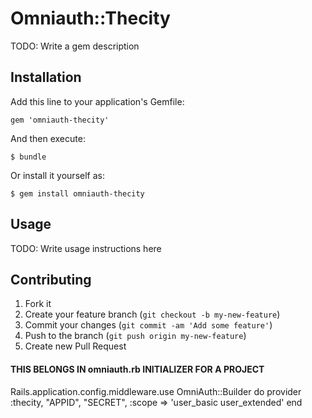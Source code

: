 # Omniauth::Thecity

TODO: Write a gem description

## Installation

Add this line to your application's Gemfile:

    gem 'omniauth-thecity'

And then execute:

    $ bundle

Or install it yourself as:

    $ gem install omniauth-thecity

## Usage

TODO: Write usage instructions here

## Contributing

1. Fork it
2. Create your feature branch (`git checkout -b my-new-feature`)
3. Commit your changes (`git commit -am 'Add some feature'`)
4. Push to the branch (`git push origin my-new-feature`)
5. Create new Pull Request



#### THIS BELONGS IN omniauth.rb INITIALIZER FOR A PROJECT ####

Rails.application.config.middleware.use OmniAuth::Builder do
  provider :thecity, "APPID", "SECRET", :scope => 'user_basic user_extended'
end

